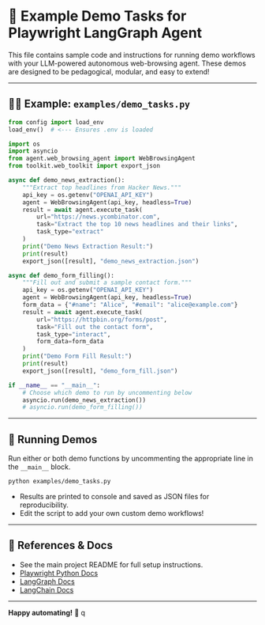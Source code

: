 # 📄 Example Demo Tasks for Playwright LangGraph Agent

This file contains sample code and instructions for running demo workflows with your LLM-powered autonomous web-browsing agent. These demos are designed to be pedagogical, modular, and easy to extend!

---

## 🧑‍💻 Example: `examples/demo_tasks.py`

```python
from config import load_env
load_env()  # <--- Ensures .env is loaded

import os
import asyncio
from agent.web_browsing_agent import WebBrowsingAgent
from toolkit.web_toolkit import export_json

async def demo_news_extraction():
    """Extract top headlines from Hacker News."""
    api_key = os.getenv("OPENAI_API_KEY")
    agent = WebBrowsingAgent(api_key, headless=True)
    result = await agent.execute_task(
        url="https://news.ycombinator.com",
        task="Extract the top 10 news headlines and their links",
        task_type="extract"
    )
    print("Demo News Extraction Result:")
    print(result)
    export_json([result], "demo_news_extraction.json")

async def demo_form_filling():
    """Fill out and submit a sample contact form."""
    api_key = os.getenv("OPENAI_API_KEY")
    agent = WebBrowsingAgent(api_key, headless=True)
    form_data = {"#name": "Alice", "#email": "alice@example.com"}
    result = await agent.execute_task(
        url="https://httpbin.org/forms/post",
        task="Fill out the contact form",
        task_type="interact",
        form_data=form_data
    )
    print("Demo Form Fill Result:")
    print(result)
    export_json([result], "demo_form_fill.json")

if __name__ == "__main__":
    # Choose which demo to run by uncommenting below
    asyncio.run(demo_news_extraction())
    # asyncio.run(demo_form_filling())
```

---

## 🚀 Running Demos

Run either or both demo functions by uncommenting the appropriate line in the `__main__` block.

```bash
python examples/demo_tasks.py
```

* Results are printed to console and saved as JSON files for reproducibility.
* Edit the script to add your own custom demo workflows!

---

## 🔗 References & Docs

* See the main project README for full setup instructions.
* [Playwright Python Docs](https://playwright.dev/python/)
* [LangGraph Docs](https://langchain-ai.github.io/langgraph/)
* [LangChain Docs](https://python.langchain.com/)

---

**Happy automating!** 🚀
q
